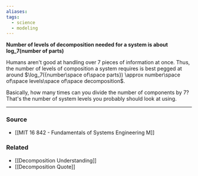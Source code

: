 ```yaml
---
aliases: 
tags:
  - science
  - modeling
---
```

**Number of levels of decomposition needed for a system is about log_7(number of parts)**

Humans aren't good at handling over 7 pieces of information at once. Thus, the number of levels of composition a system requires is best pegged at around $\log_7({number\space of\space parts}) \approx number\space of\space levels\space of\space decomposition$.

Basically, how many times can you divide the number of components by 7? That's the number of system levels you probably should look at using.

---

### Source
- [[MIT 16 842 - Fundamentals of Systems Engineering M]]

### Related
- [[Decomposition Understanding]] 
- [[Decomposition Quote]]